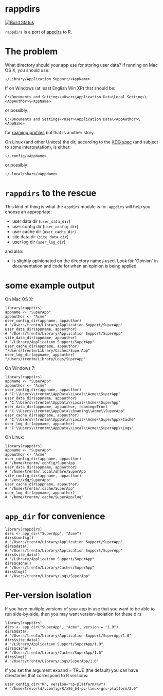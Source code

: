 # rappdirs

[![Build Status](https://travis-ci.org/r-lib/rappdirs.svg)](https://travis-ci.org/r-lib/rappdirs)

`rappdirs` is a port of [appdirs](https://github.com/ActiveState/appdirs) to R.

The problem
===========

What directory should your app use for storing user data? If running on
Mac OS X, you should use:

    ~/Library/Application Support/<AppName>

If on Windows (at least English Win XP) that should be:

    C:\Documents and Settings\<User>\Application Data\Local Settings\<AppAuthor>\<AppName>

or possibly:

    C:\Documents and Settings\<User>\Application Data\<AppAuthor>\<AppName>

for [roaming profiles][] but that is another story.

On Linux (and other Unices) the dir, according to the [XDG spec][] (and
subject to some interpretation), is either:

    ~/.config/<AppName>     

or possibly:

    ~/.local/share/<AppName>

`rappdirs` to the rescue
=======================

This kind of thing is what the `appdirs` module is for. `appdirs` will
help you choose an appropriate:

-   user data dir (`user_data_dir`)
-   user config dir (`user_config_dir`)
-   user cache dir (`user_cache_dir`)
-   site data dir (`site_data_dir`)
-   user log dir (`user_log_dir`)

and also:

-   is slightly opinionated on the directory names used. Look for
    'Opinion' in documentation and code for when an opinion is being
    applied.

some example output
===================

On Mac OS X:

    library(rappdirs)
    appname <- "SuperApp"
    appauthor <- "Acme"
    user_config_dir(appname, appauthor)
    # "/Users/trentm/Library/Application Support/SuperApp"
    user_data_dir(appname, appauthor)
    # "/Users/trentm/Library/Application Support/SuperApp"
    site_data_dir(appname, appauthor)
    # "/Library/Application Support/SuperApp"
    user_cache_dir(appname, appauthor)
    "/Users/trentm/Library/Caches/SuperApp"
    user_log_dir(appname, appauthor)
    "/Users/trentm/Library/Logs/SuperApp"

On Windows 7:

    library(rappdirs)
    appname <- "SuperApp"
    appauthor <- "Acme"
    user_config_dir(appname, appauthor)
    # "C:\\Users\\trentm\\AppData\\Local\\Acme\\SuperApp"
    user_data_dir(appname, appauthor)
    # "C:\\Users\\trentm\\AppData\\Local\\Acme\\SuperApp"
    user_data_dir(appname, appauthor, roaming=True)
    # "C:\\Users\\trentm\\AppData\\Roaming\\Acme\\SuperApp"
    user_cache_dir(appname, appauthor)
    # "C:\\Users\\trentm\\AppData\\Local\\Acme\\SuperApp\\Cache"
    user_log_dir(appname, appauthor)
    # "C:\\Users\\trentm\\AppData\\Local\\Acme\\SuperApp\\Logs"

On Linux:

    library(rappdirs)
    appname <- "SuperApp"
    appauthor <- "Acme"
    user_config_dir(appname, appauthor)
    # "/home/trentm/.config/SuperApp
    user_data_dir(appname, appauthor)
    # "/home/trentm/.local/share/SuperApp
    site_config_dir(appname, appauthor)
    # "/etc/xdg/SuperApp"
    user_cache_dir(appname, appauthor)
    # "/home/trentm/.cache/SuperApp"
    user_log_dir(appname, appauthor)
    # "/home/trentm/.cache/SuperApp/log"

`app_dir` for convenience
=========================

    library(rappdirs)
    dirs <- app_dir("SuperApp", "Acme")
    dirs$config()
    # "/Users/trentm/Library/Application Support/SuperApp"
    dirs$data()
    # "/Users/trentm/Library/Application Support/SuperApp"
    dirs$site_data()
    # "/Library/Application Support/SuperApp"
    dirs$cache()
    # "/Users/trentm/Library/Caches/SuperApp"
    dirs$log()
    # "/Users/trentm/Library/Logs/SuperApp"

Per-version isolation
=====================

If you have multiple versions of your app in use that you want to be
able to run side-by-side, then you may want version-isolation for these
dirs:

    library(rappdirs)
    dirs <- app_dir("SuperApp", "Acme", version = "1.0")
    dirs$data()
    # "/Users/trentm/Library/Application Support/SuperApp/1.0"
    dirs$site_data()
    # "/Library/Application Support/SuperApp/1.0"
    dirs$cache()
    # "/Users/trentm/Library/Caches/SuperApp/1.0"
    dirs$log()
    # "/Users/trentm/Library/Logs/SuperApp/1.0"

If you set the argument expand = TRUE (the default) you can have directories that correspond to R versions:

    user_config_dir("R", version="%p-platform/%v")
    # "/home/trevorld/.config/R/x86_64-pc-linux-gnu-platform/3.0"

  [roaming profiles]: http://bit.ly/9yl3b6
  [XDG spec]: http://standards.freedesktop.org/basedir-spec/basedir-spec-latest.html
